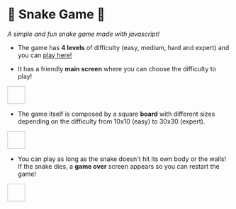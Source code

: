 # 🐍 Snake Game 🐍 
_A simple and fun snake game made with javascript!_

 - The game has **4 levels** of difficulty (easy, medium, hard and expert) and you can [play here!](https://gfrasson.github.io/snake-game/)

 - It has a friendly **main screen** where you can choose the difficulty to play!
<img width="40em" height="40em" scr="./assets/game-preview/main-screen.png">

 - The game itself is composed by a square **board** with different sizes depending on the difficulty from 10x10 (easy) to 30x30 (expert).
<img width="40em" height="40em" scr="./assets/game-preview/game-screen.png">

 - You can play as long as the snake doesn't hit its own body or the walls! If the snake dies, a **game over** screen appears so you can restart the game!
 <img width="40em" height="40em" scr="./assets/game-preview/game-over-screen.png">
